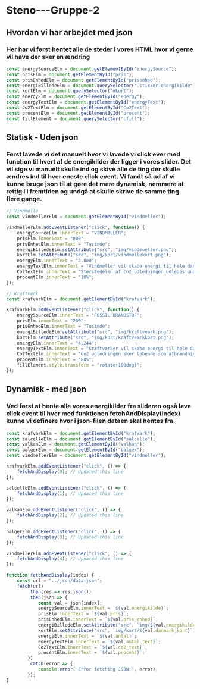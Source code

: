 # Steno---Gruppe-2

## Hvordan vi har arbejdet med json

### Her har vi først hentet alle de steder i vores HTML hvor vi gerne vil have der sker en ændring

```Javascript
const energySourceElm = document.getElementById("energySource");
const prisElm = document.getElementById("pris");
const prisEnhedElm = document.getElementById("prisenhed");
const energiBilledeElm = document.querySelector(".sticker-energikilde");
const kortElm = document.querySelector("#kort");
const energyElm = document.getElementById("energy");
const energyTextElm = document.getElementById("energyText");
const Co2TextElm = document.getElementById("Co2Text");
const procentElm = document.getElementById("procent");
const fillElement = document.querySelector(".fill");
```

## Statisk - Uden json
### Først lavede vi det manuelt hvor vi lavede vi click ever med function til hvert af de energikilder der ligger i vores slider. Det vil sige vi manuelt skulle ind og skive alle de ting der skulle ændres ind til hver eneste click event. Vi fandt så ud af vi kunne bruge json til at gøre det mere dynamisk, nemmere at rettig i i fremtiden og undgå at skulle skrive de samme ting flere gange.

```Javascript
// Vindmølle
const vindmellerElm = document.getElementById("vindmeller");

vindmellerElm.addEventListener("click", function() {
    energySourceElm.innerText = "VINDMØLLER";
    prisElm.innerText = "800";
    prisEnhedElm.innerText = "Tusinde";
    energiBilledeElm.setAttribute("src", "img/vindmoeller.png");
    kortElm.setAttribute("src", "img/kort/vindmøllekort.png");
    energyElm.innerText = "3.800";
    energyTextElm.innerText = "Vindmøller vil skabe energi til hele danmark.";
    Co2TextElm.innerText = "Størstedelen af Co2 udledningen udledes under oprettelsen.";
    procentElm.innerText = "10%";
});

// Kraftværk
const krafvarkElm = document.getElementById("krafvark");

krafvarkElm.addEventListener("click", function() {
    energySourceElm.innerText = "FOSSIL BRANDSTOF";
    prisElm.innerText = "200";
    prisEnhedElm.innerText = "Tusinde";
    energiBilledeElm.setAttribute("src", "img/kraftveark.png");
    kortElm.setAttribute("src", "img/kort/kraftvearkkort.png");
    energyElm.innerText = "4.244";
    energyTextElm.innerText = "Kræftværker vil skabe energi til hele danmark.";
    Co2TextElm.innerText = "Co2 udledningen sker løbende som afbrændningen sker.";
    procentElm.innerText = "80%";
    fillElement.style.transform = "rotate(100deg)";
});
```
## Dynamisk - med json
### Ved først at hente alle vores energikilder fra slideren også lave click event til hver med funktionen fetchAndDisplay(index) kunne vi definere hvor i json-filen dataen skal hentes fra.

```Javascript
const krafvarkElm = document.getElementById("krafvark");
const salcelleElm = document.getElementById("salcelle");
const valkanElm = document.getElementById("valkan");
const balgerElm = document.getElementById("balger");
const vindmellerElm = document.getElementById("vindmeller");

krafvarkElm.addEventListener("click", () => {
    fetchAndDisplay(0); // Updated this line
});

salcelleElm.addEventListener("click", () => {
    fetchAndDisplay(1); // Updated this line
});

valkanElm.addEventListener("click", () => {
    fetchAndDisplay(2); // Updated this line
});

balgerElm.addEventListener("click", () => {
    fetchAndDisplay(3); // Updated this line
});

vindmellerElm.addEventListener("click", () => {
    fetchAndDisplay(4); // Updated this line
});

function fetchAndDisplay(index) {
    const url = "../json/data.json";
    fetch(url)
        .then(res => res.json())
        .then(json => {
            const val = json[index];
            energySourceElm.innerText = `${val.energikilde}`;
            prisElm.innerText = `${val.pris}`;
            prisEnhedElm.innerText = `${val.pris_enhed}`;
            energiBilledeElm.setAttribute("src", `img/${val.energikilde_billede}`);
            kortElm.setAttribute("src", `img/kort/${val.danmark_kort}`);
            energyElm.innerText = `${val.antal}`;
            energyTextElm.innerText = `${val.antal_text}`;
            Co2TextElm.innerText = `${val.co2_text}`;
            procentElm.innerText = `${val.procent}`;
        })
        .catch(error => {
            console.error('Error fetching JSON:', error);
        });
}
```
